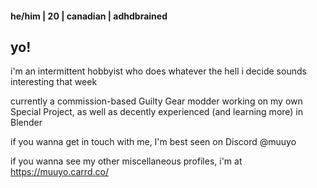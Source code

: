 

<!--
**muuyo/muuyo** is a ✨ _special_ ✨ repository because its `README.md` (this file) appears on your GitHub profile.

Here are some ideas to get you started:

- 🔭 I’m currently working on ...
- 🌱 I’m currently learning ...
- 👯 I’m looking to collaborate on ...
- 🤔 I’m looking for help with ...
- 💬 Ask me about ...
- 📫 How to reach me: ...
- 😄 Pronouns: ...
- ⚡ Fun fact: ...
-->
#### he/him | 20 | canadian | adhdbrained
## yo!
i'm an intermittent hobbyist who does whatever the hell i decide sounds interesting that week

currently a commission-based Guilty Gear modder working on my own Special Project, as well as decently experienced (and learning more) in Blender

if you wanna get in touch with me, I'm best seen on Discord @muuyo

if you wanna see my other miscellaneous profiles, i'm at https://muuyo.carrd.co/
